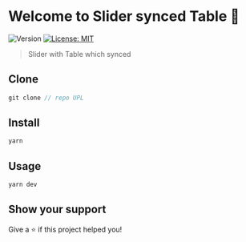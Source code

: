 # Welcome to Slider synced Table 👋

![Version](https://img.shields.io/badge/version-1.0.0-blue.svg?cacheSeconds=2592000)
[![License: MIT](https://img.shields.io/badge/License-MIT-yellow.svg)](#)

> Slider with Table which synced

## Clone

```js
git clone // repo UPL

```

## Install

```sh
yarn
```

## Usage

```sh
yarn dev
```

## Show your support

Give a ⭐️ if this project helped you!
